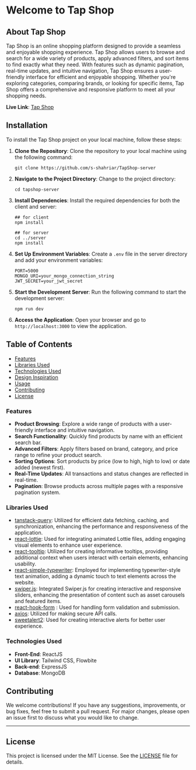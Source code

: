 # Welcome to Tap Shop

## About Tap Shop

Tap Shop is an online shopping platform designed to provide a seamless and enjoyable shopping experience. Tap Shop allows users to browse and search for a wide variety of products, apply advanced filters, and sort items to find exactly what they need. With features such as dynamic pagination, real-time updates, and intuitive navigation, Tap Shop ensures a user-friendly interface for efficient and enjoyable shopping. Whether you're exploring categories, comparing brands, or looking for specific items, Tap Shop offers a comprehensive and responsive platform to meet all your shopping needs.

**Live Link**: [Tap Shop](https://ecom-edeb3.web.app/)

## Installation

To install the Tap Shop project on your local machine, follow these steps:

1. **Clone the Repository**: Clone the repository to your local machine using the following command:

   ```
   git clone https://github.com/s-shahriar/TapShop-server
   ```

2. **Navigate to the Project Directory**: Change to the project directory:

   ```
   cd tapshop-server
   ```

3. **Install Dependencies**: Install the required dependencies for both the client and server:

   ```
   ## for client
   npm install

   ## for server
   cd ../server
   npm install
   ```

4. **Set Up Environment Variables**: Create a `.env` file in the server directory and add your environment variables:

   ```
   PORT=5000
   MONGO_URI=your_mongo_connection_string
   JWT_SECRET=your_jwt_secret
   ```

5. **Start the Development Server**: Run the following command to start the development server:

   ```
   npm run dev
   ```

6. **Access the Application**: Open your browser and go to `http://localhost:3000` to view the application.

## Table of Contents

- [Features](#features)
- [Libraries Used](#libraries-used)
- [Technologies Used](#technologies-used)
- [Design Inspiration](#design-inspiration)
- [Usage](#usage)
- [Contributing](#contributing)
- [License](#license)

### Features

- **Product Browsing**: Explore a wide range of products with a user-friendly interface and intuitive navigation.
- **Search Functionality**: Quickly find products by name with an efficient search bar.
- **Advanced Filters**: Apply filters based on brand, category, and price range to refine your product search.
- **Sorting Options**: Sort products by price (low to high, high to low) or date added (newest first).
- **Real-Time Updates**: All transactions and status changes are reflected in real-time.
- **Pagination**: Browse products across multiple pages with a responsive pagination system.

### Libraries Used

- [tanstack-query](https://tanstack.com/query/v4): Utilized for efficient data fetching, caching, and synchronization, enhancing the performance and responsiveness of the application.
- [react-lottie](https://www.npmjs.com/package/react-lottie): Used for integrating animated Lottie files, adding engaging visual elements to enhance user experience.
- [react-tooltip](https://react-tooltip.com/docs/getting-started): Utilized for creating informative tooltips, providing additional context when users interact with certain elements, enhancing usability.
- [react-simple-typewriter](https://www.npmjs.com/package/react-simple-typewriter): Employed for implementing typewriter-style text animation, adding a dynamic touch to text elements across the website.
- [swiper.js](https://swiperjs.com/): Integrated Swiper.js for creating interactive and responsive sliders, enhancing the presentation of content such as asset carousels and featured items.
- [react-hook-form](https://react-hook-form.com/) : Used for handling form validation and submission.
- [axios](https://axios-http.com/): Utilized for making secure API calls.
- [sweetalert2](https://sweetalert2.github.io/): Used for creating interactive alerts for better user experience.

### Technologies Used

- **Front-End**: ReactJS
- **UI Library**: Tailwind CSS, Flowbite
- **Back-end**: ExpressJS
- **Database**: MongoDB

## Contributing

We welcome contributions! If you have any suggestions, improvements, or bug fixes, feel free to submit a pull request. For major changes, please open an issue first to discuss what you would like to change.

---

## License

This project is licensed under the MIT License. See the [LICENSE](LICENSE) file for details.
